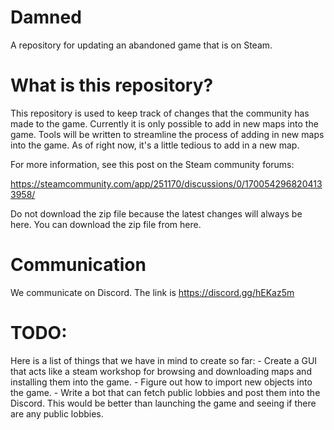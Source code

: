 # Damned
A repository for updating an abandoned game that is on Steam.

# What is this repository?

This repository is used to keep track of changes that the community has made to the game. Currently it is only possible to add in new maps into the game.
Tools will be written to streamline the process of adding in new maps into the game. As of right now, it's a little tedious to add in a new map.

For more information, see this post on the Steam community forums:

https://steamcommunity.com/app/251170/discussions/0/1700542968204133958/

Do not download the zip file because the latest changes will always be here. You can download the zip file from here.

# Communication

We communicate on Discord. The link is https://discord.gg/hEKaz5m

# TODO:
 
Here is a list of things that we have in mind to create so far:
	- Create a GUI that acts like a steam workshop for browsing and downloading maps and installing them into the game.
	- Figure out how to import new objects into the game.
	- Write a bot that can fetch public lobbies and post them into the Discord. This would be better than launching the game and seeing if there are any public lobbies.




